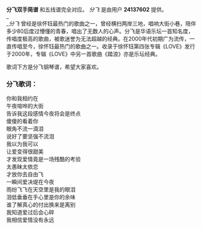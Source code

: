 

**分飞双手简谱** 和五线谱完全对应。 _分飞_ 是由用户 **24137602** 提供。  
_  
__分飞_
曾经是徐怀钰最热门的歌曲之一，曾经横扫两岸三地，唱响大街小巷，陪伴多少80后度过懵懂的青春，唱出了无数人的心声。分飞是华语乐坛一首知名度，传唱度极高的歌曲，被歌迷誉为无法超越的经典。在2000年代初期广为流传，一直传唱至今，徐怀钰最热门的歌曲之一。收录于徐怀钰第四张专辑《LOVE》发行于2000年，专辑《LOVE》中另一首歌曲《踏浪》亦是乐坛经典。  
  
歌词下方是分飞钢琴谱，希望大家喜欢。

### 分飞歌词：

你和我相约在  
午夜喧哗的大街  
告诉我这段感情今夜将会是终点  
傻傻的看着你  
眼角不流一滴泪  
说好了要坚强不流泪  
我以为我可以  
让爱变得很甜美  
才发现爱情竟是一场残酷的考验  
太愚昧太依恋  
才放你去自由飞  
一瞬间爱决堤在今夜  
雨纷飞飞在天空里是我的眼泪  
泪低垂垂在手心里是你的余味  
谁了解真心的付出换来是离别  
我知道爱过后会心碎  
我相信爱情没有永远

